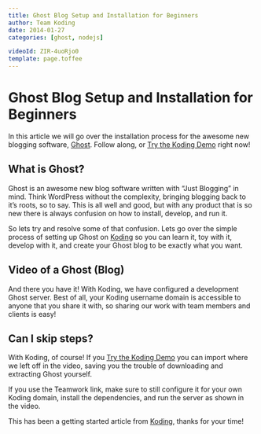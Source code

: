```yaml
---
title: Ghost Blog Setup and Installation for Beginners
author: Team Koding
date: 2014-01-27
categories: [ghost, nodejs]

videoId: ZIR-4uoRjo0
template: page.toffee
---
```


# Ghost Blog Setup and Installation for Beginners

In this article we will go over the installation process for the awesome new blogging software, [Ghost](https://ghost.org/). Follow along, or [Try the Koding Demo](https://koding.com/Develop/Teamwork?import=http://goo.gl/Q0jC59) right now!

## What is Ghost?

Ghost is an awesome new blog software written with “Just Blogging” in mind. Think WordPress without the complexity, bringing blogging back to it’s roots, so to say. This is all well and good, but with any product that is so new there is always confusion on how to install, develop, and run it.

So lets try and resolve some of that confusion. Lets go over the simple process of setting up Ghost on [Koding](https://koding.com) so you can learn it, toy with it, develop with it, and create your Ghost blog to be exactly what you want.

## Video of a Ghost (Blog)

And there you have it! With Koding, we have configured a development Ghost server. Best of all, your Koding username domain is accessible to anyone that you share it with, so sharing our work with team members and clients is easy!

## Can I skip steps?

With Koding, of course! If you [Try the Koding Demo](https://koding.com/Develop/Teamwork?import=http://goo.gl/Q0jC59) you can import where we left off in the video, saving you the trouble of downloading and extracting Ghost yourself.

If you use the Teamwork link, make sure to still configure it for your own Koding domain, install the dependencies, and run the server as shown in the video.

This has been a getting started article from [Koding](https://koding.com), thanks for your time!
